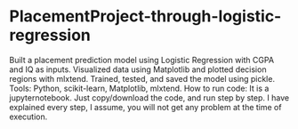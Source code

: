 # PlacementProject-through-logistic-regression
Built a placement prediction model using Logistic Regression with CGPA and IQ as inputs. Visualized data using Matplotlib and plotted decision regions with mlxtend. Trained, tested, and saved the model using pickle. Tools: Python, scikit-learn, Matplotlib, mlxtend.
How to run code:
It is a jupyternotebook. Just copy/download the code, and run step by step.
I have explained every step, I assume, you will not get any problem at the time of execution.
